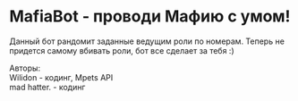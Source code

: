 # MafiaBot - проводи Мафию с умом!

Данный бот рандомит заданные ведущим роли по номерам. Теперь не придется самому вбивать роли, бот все сделает за тебя :)

Авторы:<br>Wilidon - кодинг, Mpets API<br>mad hatter. - кодинг

